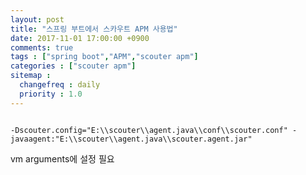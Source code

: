 ```yaml
---
layout: post
title: "스프링 부트에서 스카우트 APM 사용법"
date: 2017-11-01 17:00:00 +0900
comments: true
tags : ["spring boot","APM","scouter apm"]
categories : ["scouter apm"]
sitemap :
  changefreq : daily
  priority : 1.0
---
```



```

-Dscouter.config="E:\\scouter\\agent.java\\conf\\scouter.conf" -javaagent:"E:\\scouter\\agent.java\\scouter.agent.jar"

```

vm arguments에 설정 필요